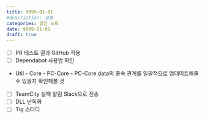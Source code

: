 ```yaml
---
title: 9999-01-01
#description: 설명
categories: 일간 노트
date: 9999-01-01
draft: true
---
```


- [ ] PR 테스트 결과 GitHub 적용
- [ ] Dependabot 사용법 확인
- Util - Core - PC-Core - PC-Core.data의 종속 관계를 일괄적으로 
  업데이트해줄 수 있을지 확인해볼 것
- [ ] TeamCity 실패 알림 Slack으로 전송
- [ ] DLL 난독화
- [ ] Tig 스터디

